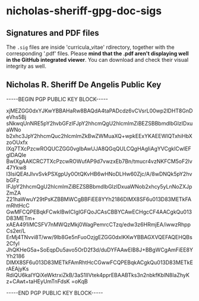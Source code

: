 # nicholas-sheriff-gpg-doc-sigs

## Signatures and PDF files

The `.sig` files are inside 'curricula_vitae' rdirectory, together with the corresponding '.pdf' files. Please **mind that the .pdf aren't displaying well in the GitHub integrated viewer**. You can download and check their visual integrity as well.

## Nicholas R. Sheriff De Angelis **Public Key**

-----BEGIN PGP PUBLIC KEY BLOCK-----

xjMEZGG0dxYJKwYBBAHaRw8BAQdA4taPADcdz6vCVsrL00wp2lDHT8GnDeVhs5Bj
sNkwqUnNRE5pY2hvbGFzIFJpY2hhcmQgU2hlcmlmZiBEZSBBbmdlbGlzIDxuaWNo
b2xhc3JpY2hhcmQuc2hlcmlmZkBwZWMuaXQ+wpkEExYKAEEWIQTxhiHbXzoOUxfx
IXq7TXcPzcwROQUCZGG0vgIbAwUJA8QGqQULCQgHAgIiAgYVCgkICwIEFgIDAQIe
BwIXgAAKCRC7TXcPzcwROWufAP9d7vwzxEb7Bn/tmucr4vzNKFCM5oF2lv47Ykw8
I3lsiQEAtJlvvSvkPSXgpUy0OtQKvHB6wHNoDLHw60Zjc/A/8wDNQk5pY2hvbGFz
IFJpY2hhcmQgU2hlcmlmZiBEZSBBbmdlbGlzIDxuaWNob2xhcy5yLnNoZXJpZmZA
Z21haWwuY29tPsKZBBMWCgBBFiEE8YYh2186DlMX8SF6u013D83METkFAmRhtHcC
GwMFCQPEBqkFCwkIBwICIgIGFQoJCAsCBBYCAwECHgcCF4AACgkQu013D83METm+
xAEA491iMCSFV7nMWQzMkj0WagPemrcCTzq/edw3z6HRmjEA/iwwzRhppCs2er/L
ErMj4TNvvi8T/ww/9lb8Ge5nFuoOzjgEZGG0dxIKKwYBBAGXVQEFAQEHQBs2CfyI
JhQKHeG5a+SoEqpDu5avo5OrD2f3d/duDYFAAwEIB8J+BBgWCgAmFiEE8YYh2186
DlMX8SF6u013D83METkFAmRhtHcCGwwFCQPEBqkACgkQu013D83METkErAEAjyKs
RdiQU6kaIYQiXeWktrxiZkB/3aS1lIVtek4pprEBAABTks3n2nbkfKblN8IaZhyK
z+CAwt+taHEyUmTnFdsK
=oKqB

-----END PGP PUBLIC KEY BLOCK-----

